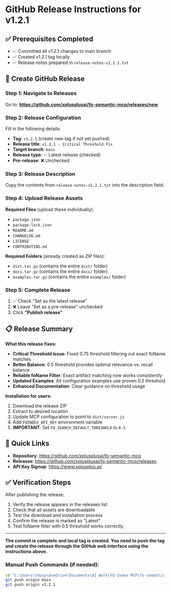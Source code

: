 # GitHub Release Instructions for v1.2.1

## ✅ Prerequisites Completed
- ✅ Committed all v1.2.1 changes to main branch
- ✅ Created v1.2.1 tag locally
- ✅ Release notes prepared in `release-notes-v1.2.1.txt`

## 🚀 Create GitHub Release

### Step 1: Navigate to Releases
Go to: **https://github.com/xplusplusai/fo-semantic-mcp/releases/new**

### Step 2: Release Configuration
Fill in the following details:

- **Tag**: `v1.2.1` (create new tag if not yet pushed)
- **Release title**: `v1.2.1 - Critical Threshold Fix`
- **Target branch**: `main`
- **Release type**: ✅ Latest release (checked)
- **Pre-release**: ❌ Unchecked

### Step 3: Release Description
Copy the contents from `release-notes-v1.2.1.txt` into the description field.

### Step 4: Upload Release Assets

**Required Files** (upload these individually):
- `package.json`
- `package-lock.json`
- `README.md`
- `CHANGELOG.md`
- `LICENSE`
- `CONTRIBUTING.md`

**Required Folders** (already created as ZIP files):
- `dist.tar.gz` (contains the entire `dist/` folder)
- `docs.tar.gz` (contains the entire `docs/` folder)
- `examples.tar.gz` (contains the entire `examples/` folder)

### Step 5: Complete Release
1. ✅ Check "Set as the latest release"
2. ❌ Leave "Set as a pre-release" unchecked
3. Click **"Publish release"**

## 📋 Release Summary

**What this release fixes:**
- **Critical Threshold Issue**: Fixed 0.75 threshold filtering out exact foName matches
- **Better Balance**: 0.5 threshold provides optimal relevance vs. recall balance
- **Reliable foName Filter**: Exact artifact matching now works consistently
- **Updated Examples**: All configuration examples use proven 0.5 threshold
- **Enhanced Documentation**: Clear guidance on threshold usage

**Installation for users:**
1. Download the release ZIP
2. Extract to desired location
3. Update MCP configuration to point to `dist/server.js`
4. Add `FOINDEX_API_KEY` environment variable
5. **IMPORTANT**: Set `FO_SEARCH_DEFAULT_THRESHOLD` to `0.5`

## 🔗 Quick Links

- **Repository**: https://github.com/xplusplusai/fo-semantic-mcp
- **Releases**: https://github.com/xplusplusai/fo-semantic-mcp/releases
- **API Key Signup**: https://www.xplusplus.ai/

## ✅ Verification Steps

After publishing the release:
1. Verify the release appears in the releases list
2. Check that all assets are downloadable
3. Test the download and installation process
4. Confirm the release is marked as "Latest"
5. Test foName filter with 0.5 threshold works correctly

---

**The commit is complete and local tag is created. You need to push the tag and create the release through the GitHub web interface using the instructions above.**

### Manual Push Commands (if needed):
```bash
cd "C:\Users\tmpsp\OneDrive\Documents\AI Work\FO-Index-MCP\fo-semantic-mcp-release"
git push origin main
git push origin v1.2.1
```